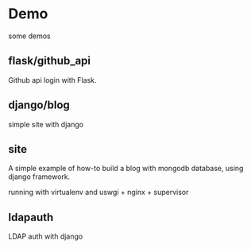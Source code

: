 # Demo

some demos

## flask/github_api

Github api login with Flask.

## django/blog

simple site with django

## site

A simple example of how-to build a blog with mongodb database, using django framework.

running with virtualenv and uswgi + nginx + supervisor 

## ldapauth

LDAP auth with django
